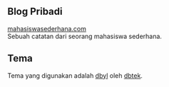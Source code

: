 ## Blog Pribadi
[mahasiswasederhana.com](http://mahasiswasederhana.com)<br>
Sebuah catatan dari seorang mahasiswa sederhana.

## Tema
Tema yang digunakan adalah [dbyl](https://github.com/dbtek/dbyll) oleh [dbtek](https://github.com/dbtek).
